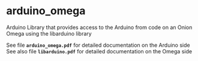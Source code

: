 # **arduino_omega**
Arduino Library that provides access to the Arduino from code on an Onion Omega using the libarduino library

See file **`arduino_omega.pdf`** for detailed documentation on the Arduino side
See also file **`libarduino.pdf`** for detailed documentation on the Omega side
